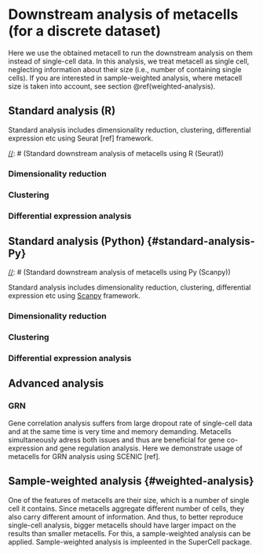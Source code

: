 # Downstream analysis of metacells (for a discrete dataset)

Here we use the obtained metacell to run the downstream analysis on them instead of single-cell data. In this analysis, we treat metacell as single cell, neglecting information about their size (i.e., number of containing single cells). If you are interested in sample-weighted analysis, where metacell size is taken into account, see section \@ref(weighted-analysis).

## Standard analysis (R)
Standard analysis includes dimensionality reduction, clustering, differential expression etc using Seurat [ref] framework.



[//]: # (Standard downstream analysis of metacells using R (Seurat))

### Dimensionality reduction 

### Clustering 

### Differential expression analysis 


## Standard analysis (Python) {#standard-analysis-Py}


[//]: # (Standard downstream analysis of metacells using Py (Scanpy))

Standard analysis includes dimensionality reduction, clustering, differential expression etc using [Scanpy](https://scanpy-tutorials.readthedocs.io/en/latest/#) framework.

### Dimensionality reduction 

### Clustering 

### Differential expression analysis 



## Advanced analysis

### GRN


[//]: # (GRN for metacells)

Gene correlation analysis suffers from large dropout rate of single-cell data and at the same time is very time and memory demanding. Metacells simultaneously adress both issues and thus are beneficial for gene co-expression and gene regulation analysis. Here we demonstrate usage of metacells for GRN analysis using SCENIC [ref]. 



## Sample-weighted analysis {#weighted-analysis}


[//]: # (Sample-weighted analysis of metacell using SuperCell framework)


One of the features of metacells are their size, which is a number of single cell it contains. Since metacells aggregate different number of cells, they also carry different amount of information. And thus, to better reproduce single-cell analysis, bigger metacells should have larger impact on the results than smaller metacells. For this, a sample-weighted analysis can be applied. Sample-weighted analysis is impleented in the SuperCell package. 




